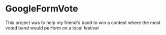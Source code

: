 # GoogleFormVote
This project was to help my friend's band to win a contest where the most voted band would perform on a local festival
